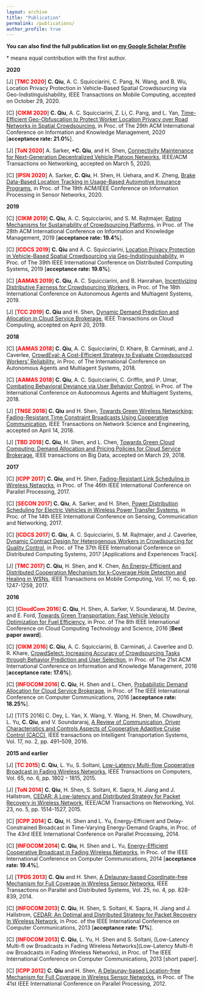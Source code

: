 ```yaml
---
layout: archive
title: "Publication"
permalink: /publications/
author_profile: true
---
```


**You can also find the full publication list on [my Google Scholar Profile](https://scholar.google.com/citations?user=Lj9jGZ8AAAAJ&hl=zh-CN)**

\* means equal contribution with the first author.

**2020**

[J] [**<font color="red">TMC 2020</font>**] **C. Qiu**, A. C. Squicciarini, C. Pang, N. Wang, and B. Wu, Location Privacy Protection in Vehicle-Based Spatial Crowdsourcing via Geo-Indistinguishability, IEEE Transactions on Mobile Computing, accepted on October 29, 2020. 

[C] [**<font color="red">CIKM 2020</font>**] **C. Qiu**, A. C. Squicciarini, Z. Li, C. Pang, and L. Yan, [Time-Efficient Geo-Obfuscation to Protect Worker Location Privacy over Road Networks in Spatial Crowdsourcing](https://dl.acm.org/doi/abs/10.1145/3340531.3411863), in Proc. of The 29th ACM International Conference on Information and Knowledge Management, 2020 [**acceptance rate: 21.0%**]. 

[J] [**<font color="red">ToN 2020</font>**] A. Sarker, **\*C. Qiu**, and H. Shen, [Connectivity Maintenance for Next-Generation Decentralized Vehicle Platoon Networks](https://ieeexplore.ieee.org/abstract/document/9086736), IEEE/ACM Transactions on Networking, accepted on March 5, 2020.

[C] [**<font color="red">IPSN 2020</font>**] A. Sarker, **C. Qiu**, H. Shen, H. Uehara, and K. Zheng, [Brake Data-Based Location Tracking in Usage-Based Automotive Insurance Programs](https://ieeexplore.ieee.org/document/9111047), in Proc. of The 19th ACM/IEEE Conference on Information Processing in Sensor Networks, 2020.

**2019**

[C] [**<font color="red">CIKM 2019</font>**] **C. Qiu**, A. C. Squicciarini, and S. M. Rajtmajer, [Rating Mechanisms for Sustainability of Crowdsourcing Platforms](https://dl.acm.org/doi/10.1145/3357384.3357933), in Proc. of The 28th ACM International Conference on Information and Knowledge Management, 2019 [**acceptance rate: 19.4%**].

[C] [**<font color="red">ICDCS 2019</font>**] **C. Qiu** and A. C. Squicciarini, [Location Privacy Protection in Vehicle-Based Spatial Crowdsourcing via Geo-Indistinguishability](https://ieeexplore.ieee.org/abstract/document/8885076), in Proc. of The 39th IEEE International Conference on Distributed Computing Systems, 2019 [**acceptance rate: 19.6%**].

[C] [**<font color="red">AAMAS 2019</font>**] **C. Qiu**, A. C. Squicciarini, and B. Hanrahan, [Incentivizing Distributive Fairness for Crowdsourcing Workers](https://dl.acm.org/citation.cfm?id=3331720), in Proc. of The 18th International Conference on Autonomous Agents and Multiagent Systems, 2019.

[J] [**<font color="red">TCC 2019</font>**] **C. Qiu** and H. Shen, [Dynamic Demand Prediction and Allocation in Cloud Service Brokerage](https://ieeexplore.ieee.org/document/8700234), IEEE Transactions on Cloud Computing, accepted on April 20, 2019.

**2018**

[C] [**<font color="red">AAMAS 2018</font>**] **C. Qiu**, A. C. Squicciarini, D. Khare, B. Carminati, and J. Caverlee, [CrowdEval: A Cost-Efficient Strategy to Evaluate Crowdsourced Workers' Reliability](https://dl.acm.org/citation.cfm?id=3237383.3237922), in Proc. of The International Conference on Autonomous Agents and Multiagent Systems, 2018.

[C] [**<font color="red">AAMAS 2018</font>**] **C. Qiu**, A. C. Squicciarini, C. Griffin, and P. Umar, [Combating Behavioral Deviance via User Behavior Control](https://dl.acm.org/citation.cfm?id=3237383.3237419), in Proc. of The International Conference on Autonomous Agents and Multiagent Systems, 2018.

[J] [**<font color="red">TNSE 2018</font>**] **C. Qiu** and H. Shen, [Towards Green Wireless Networking: Fading-Resistant Time Constraint Broadcasts Using Cooperative Communication](https://ieeexplore.ieee.org/document/8345684), IEEE Transactions on Network Science and Engineering, accepted on April 14, 2018.

[J] [**<font color="red">TBD 2018</font>**] **C. Qiu**, H. Shen, and L. Chen, [Towards Green Cloud Computing: Demand Allocation and Pricing Policies for Cloud Service Brokerage](https://ieeexplore.ieee.org/document/8331901), IEEE transactions on Big Data, accepted on March
29, 2018.

**2017**

[C] [**<font color="red">ICPP 2017</font>**] **C. Qiu**, and H. Shen, [Fading-Resistant Link Scheduling in Wireless Networks](https://ieeexplore.ieee.org/document/8025305), in Proc. of The 46th IEEE International Conference on Parallel Processing, 2017.

[C] [**<font color="red">SECON 2017</font>**] **C. Qiu**, A. Sarker, and H. Shen, [Power Distribution Scheduling for Electric Vehicles in Wireless Power Transfer Systems](https://ieeexplore.ieee.org/document/7964923), in Proc. of The 14th IEEE International Conference on Sensing, Communication and Networking, 2017.

[C] [**<font color="red">ICDCS 2017</font>**] **C. Qiu**, A. C. Squicciarini, S. M. Rajtmajer, and J. Caverlee, [Dynamic Contract Design for Heterogenous Workers in Crowdsourcing for Quality Control](https://ieeexplore.ieee.org/document/7980057), in Proc. of The 37th IEEE International Conference on Distributed Computing Systems, 2017 [Applications and Experiences Track].

[J] [**<font color="red">TMC 2017</font>**] **C. Qiu**, H. Shen, and K. Chen, [An Energy-Efficient and Distributed Cooperation Mechanism for k-Coverage Hole Detection and Healing in WSNs](https://ieeexplore.ieee.org/document/7366919), IEEE Transactions on Mobile Computing, Vol. 17, no. 6, pp. 1247-1259, 2017.

**2016**

[C] [**<font color="red">CloudCom 2016</font>**] **C. Qiu**, H. Shen, A. Sarker, V. Soundararaj, M. Devine, and E. Ford, [Towards Green Transportation: Fast Vehicle Velocity Optimization for Fuel Efficiency](https://ieeexplore.ieee.org/document/7830665), in Proc. of The 8th IEEE International Conference on Cloud Computing Technology and Science, 2016 [**Best paper award**].

[C] [**<font color="red">CIKM 2016</font>**] **C. Qiu**, A. C. Squicciarini, B. Carminati, J. Caverlee and D. R. Khare, [CrowdSelect: Increasing Accuracy of Crowdsourcing Tasks through Behavior Prediction and User Selection](https://dl.acm.org/citation.cfm?id=2983830), in Proc. of The 21st ACM International Conference on Information and Knowledge Management, 2016 [**acceptance rate: 17.6%**].

[C] [**<font color="red">INFOCOM 2016</font>**] **C. Qiu**, H. Shen and L. Chen, [Probabilistic Demand Allocation for Cloud Service Brokerage](https://ieeexplore.ieee.org/abstract/document/7524611), in Proc. of The IEEE International Conference on Computer Communications, 2016 [**acceptance rate: 18.25%**].

[J] [TITS 2016] C. Dey, L. Yan, X. Wang, Y. Wang, H. Shen, M. Chowdhury, L. Yu, **C. Qiu**, and V. Soundararaj, [A Review of Communication, Driver Characteristics and Controls Aspects of Cooperative Adaptive Cruise Control (CACC)](https://ieeexplore.ieee.org/document/7314936), IEEE transactions on Intelligent Transportation Systems, Vol. 17, no. 2, pp. 491–509, 2016.


**2015 and earlier**

[J] [**<font color="red">TC 2015</font>**] **C. Qiu**, L. Yu, S. Soltani, [Low-Latency Multi-flow Cooperative Broadcast in Fading Wireless Networks](https://ieeexplore.ieee.org/document/7155513), IEEE Transactions on Computers, Vol. 65, no. 6, pp. 1802 - 1815, 2015.

[J] [**<font color="red">ToN 2014</font>**] **C. Qiu**, H. Shen, S. Soltani, K. Sapra, H. Jiang and J. Hallstrom, [CEDAR: A Low-latency and Distributed Strategy for Packet Recovery in Wireless Network](https://ieeexplore.ieee.org/document/6862930), IEEE/ACM Transactions on Networking, Vol. 23, no. 5, pp. 1514-1527, 2015.

[C] [**<font color="red">ICPP 2014</font>**] **C. Qiu**, H. Shen and L. Yu, Energy-Efficient and Delay-Constrained Broadcast in Time-Varying Energy-Demand Graphs, in Proc. of The 43rd IEEE International Conference on Parallel Processing, 2014.

[C] [**<font color="red">INFOCOM 2014</font>**] **C. Qiu**, H. Shen and L. Yu, [Energy-Efficient Cooperative Broadcast in Fading Wireless Networks](https://ieeexplore.ieee.org/abstract/document/7349574), in Proc. of the IEEE International Conference on Computer Communications, 2014 [**acceptance rate: 19.4%**].

[J] [**<font color="red">TPDS 2013</font>**] **C. Qiu** and H. Shen, [A Delaunay-based Coordinate-free Mechanism for Full Coverage in Wireless Sensor Networks](https://ieeexplore.ieee.org/document/6515119), IEEE Transactions on Parallel and Distributed Systems, Vol. 25, no. 4, pp. 828-839, 2014.

[C] [**<font color="red">INFOCOM 2013</font>**] **C. Qiu**, H. Shen, S. Soltani, K. Sapra, H. Jiang and J. Hallstrom, [CEDAR: An Optimal and Distributed Strategy for Packet Recovery In Wireless Network](https://ieeexplore.ieee.org/document/6567096), in Proc. of the IEEE International Conference on Computer Communications, 2013 [**acceptance rate: 17%**].

[C] [**<font color="red">INFOCOM 2013</font>**] **C. Qiu**, L. Yu, H. Shen and S. Soltani, [Low-Latency Multi-fl ow Broadcasts in Fading Wireless Networks](Low-Latency Multi-fl ow Broadcasts in Fading Wireless Networks), in Proc. of The IEEE International Conference on Computer Communications, 2013 [short paper].

[C] [**<font color="red">ICPP 2012</font>**] **C. Qiu** and H. Shen, [A Delaunay-based Location-free Mechanism for Full Coverage in Wireless Sensor Networks](https://ieeexplore.ieee.org/document/6337611), in Proc. of The 41st IEEE International Conference on Parallel Processing, 2012.

